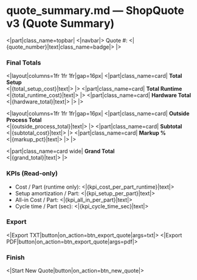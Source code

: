 # quote_summary.md — ShopQuote v3 (Quote Summary)

<|part|class_name=topbar|
<|navbar|>   Quote #: <|{quote_number}|text|class_name=badge|>
|>

### Final Totals
<|layout|columns=1fr 1fr 1fr|gap=16px|
<|part|class_name=card|
**Total Setup**  
<|{total_setup_cost}|text|>
|>
<|part|class_name=card|
**Total Runtime**  
<|{total_runtime_cost}|text|>
|>
<|part|class_name=card|
**Hardware Total**  
<|{hardware_total}|text|>
|>
|>

<|layout|columns=1fr 1fr 1fr|gap=16px|
<|part|class_name=card|
**Outside Process Total**  
<|{outside_process_total}|text|>
|>
<|part|class_name=card|
**Subtotal**  
<|{subtotal_cost}|text|>
|>
<|part|class_name=card|
**Markup %**  
<|{markup_pct}|text|>
|>
|>

<|part|class_name=card wide|
**Grand Total**  
<|{grand_total}|text|>
|>

### KPIs (Read-only)
- Cost / Part (runtime only): <|{kpi_cost_per_part_runtime}|text|>
- Setup amortization / Part: <|{kpi_setup_per_part}|text|>
- All-in Cost / Part: <|{kpi_all_in_per_part}|text|>
- Cycle time / Part (sec): <|{kpi_cycle_time_sec}|text|>

### Export
<|Export TXT|button|on_action=btn_export_quote|args=txt|>
<|Export PDF|button|on_action=btn_export_quote|args=pdf|>

### Finish
<|Start New Quote|button|on_action=btn_new_quote|>

<style>
.topbar { position: sticky; top: 0; z-index: 40; }
.badge { padding: 4px 8px; border-radius: 8px; background: #eef; }
.card { padding: 12px; border: 1px solid #ddd; border-radius: 12px; }
.card.wide { grid-column: 1 / -1; }
</style>
